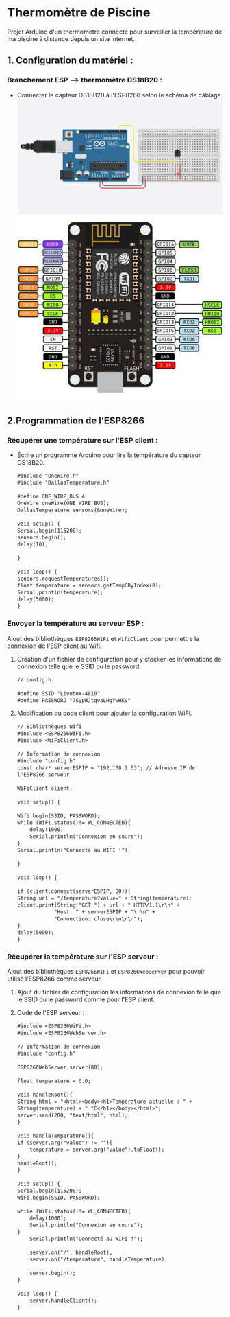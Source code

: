 # Thermomètre de Piscine
Projet Arduino d'un thermomètre connecté pour surveiller la température de ma piscine à distance depuis un site internet.

## 1. Configuration du matériel :
### Branchement ESP --> thermomètre DS18B20 :
- Connecter le capteur DS18B20 à l'ESP8266 selon le schéma de câblage.
![Cablage DS18B20](img/cablage_ds18b20.png)
![Shema ESP8266](img/esp8266_shema.png)

## 2.Programmation de l’ESP8266
### Récupérer une température sur l'ESP client :

- Écrire un programme Arduino pour lire la température du capteur DS18B20.
    ```
    #include "OneWire.h"
    #include "DallasTemperature.h"

    #define ONE_WIRE_BUS 4
    OneWire oneWire(ONE_WIRE_BUS);
    DallasTemperature sensors(&oneWire);

    void setup() {
    Serial.begin(115200);
    sensors.begin();
    delay(10);
    
    }

    void loop() {
    sensors.requestTemperatures();
    float temperature = sensors.getTempCByIndex(0);
    Serial.println(temperature);
    delay(5000);
    }
    ```

### Envoyer la température au serveur ESP :
Ajout des bibliothèques `ESP8266WiFi` et `WifiClient` pour permettre la connexion de l'ESP client au Wifi.

1. Création d'un fichier de configuration pour y stocker les informations de connexion telle que le SSID ou le password. 
    ```
    // config.h

    #define SSID "Livebox-4810"
    #define PASSWORD "7SypWJtqvaLHgYwHKV"
    ```
2. Modification du code client pour ajouter la configuration WiFi.
    ```
    // Bibliothèques Wifi
    #include <ESP8266WiFi.h>
    #include <WiFiClient.h>

    // Information de connexion
    #include "config.h"
    const char* serverESPIP = "192.168.1.53"; // Adresse IP de l'ESP8266 serveur

    WiFiClient client;

    void setup() {

    Wifi.begin(SSID, PASSWORD);
    while (WiFi.status()!= WL_CONNECTED){
        delay(1000)
        Serial.println("Connexion en cours");
    }
    Serial.println("Connecté au WIFI !");
    
    }

    void loop() {

    if (client.connect(serverESPIP, 80)){
    String url = "/temperature?value=" + String(temperature);
    client.print(String("GET ") + url + " HTTP/1.1\r\n" +
                "Host: " + serverESPIP + "\r\n" +
                "Connection: close\r\n\r\n");
    }
    delay(5000);
    }
    ```

### Récupérer la température sur l'ESP serveur :
Ajout des bibliothèques `ESP8266WiFi` et `ESP8266WebServer` pour pouvoir utilisé l'ESP8266 comme serveur.

1. Ajout du fichier de configuration les informations de connexion telle que le SSID ou le password comme pour l'ESP client.

2. Code de l'ESP serveur : 
    ```
    #include <ESP8266WiFi.h>
    #include <ESP8266WebServer.h>

    // Information de connexion
    #include "config.h"

    ESP8266WebServer server(80);

    float temperature = 0.0;

    void handleRoot(){
    String html = "<html><body><h1>Température actuelle : " + String(temperature) + " °C</h1></body></html>";
    server.send(200, "text/html", html);
    }

    void handleTemperature(){
    if (server.arg("value") != ""){
        temperature = server.arg("value").toFloat();
    }
    handleRoot();
    }

    void setup() {
    Serial.begin(115200);
    WiFi.begin(SSID, PASSWORD);
    
    while (WiFi.status()!= WL_CONNECTED){
        delay(1000);
        Serial.println("Connexion en cours");
    }
        Serial.println("Connecté au WIFI !");

        server.on("/", handleRoot);
        server.on("/temperature", handleTemperature);

        server.begin();
    }

    void loop() {
        server.handleClient();
    }
    ```